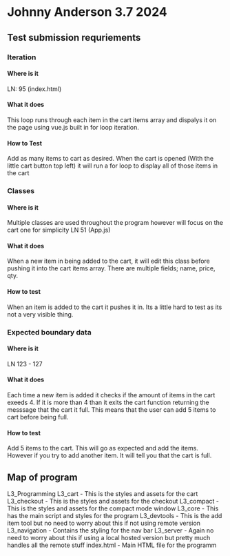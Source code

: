 # Johnny Anderson 3.7 2024 

## Test submission requriements 

### Iteration 

#### Where is it
LN: 95 (index.html) 
#### What it does
This loop runs through each item in the cart items array and dispalys it on the page using vue.js built in for loop iteration. 
#### How to Test
Add as many items to cart as desired. When the cart is opened (With the little cart button top left) it will run a for loop to display all of those items in the cart 

### Classes 
#### Where is it 
Multiple classes are used throughout the program however will focus on the cart one for simplicity
LN 51 (App.js) 
#### What it does 
When a new item in being added to the cart, it will edit this class before pushing it into the cart items array. There are multiple fields; name, price, qty. 
#### How to test 
When an item is added to the cart it pushes it in. Its a little hard to test as its not a very visible thing.

### Expected boundary data 
#### Where is it 
LN 123 - 127 
#### What it does
Each time a new item is added it checks if the amount of items in the cart exeeds 4. If it is more than 4 than it exits the cart function returning the messsage that the cart it full. This means that the user can add 5 items to cart before being full.
#### How to test
Add 5 items to the cart. This will go as expected and add the items. However if you try to add another item. It will tell you that the cart is full.


## Map of program 

L3_Programming 
    L3_cart - This is the styles and assets for the cart
    L3_checkout - This is the styles and assets for the checkout
    L3_compact - This is the styles and assets for the compact mode window
    L3_core - This has the main script and styles for the program
    L3_devtools - This is the add item tool but no need to worry about this if not using remote version
    L3_navigation - Contains the styling for the nav bar
    L3_server - Again no need to worry about this if using a local hosted version but pretty much handles all the remote stuff
    index.html - Main HTML file for the programm

